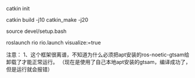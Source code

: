 catkin init

catkin build -j10
catkin_make -j20

source devel/setup.bash


roslaunch rio rio.launch visualize:=true

注意：
1、这个框架很离谱，不知道为什么必须把apt安装的ros-noetic-gtsam给卸载了才能正常运行。
（现在是使用了自己本地apt安装的gtsam，编译成功了，但是运行就会报错）